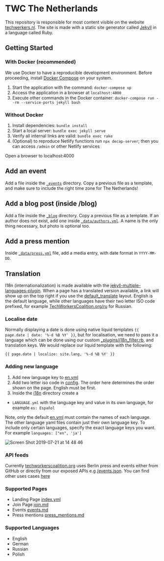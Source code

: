 # TWC The Netherlands

This repository is responsible for most content visible on the website [techwerkers.nl](https://techwerkers.nl). The site is made with a static site generator called [Jekyll](https://jekyllrb.com/) in a language called Ruby.

## Getting Started

### With Docker (recommended)

We use Docker to have a reproducible development environment.
Before proceeding, install [Docker Compose](https://docs.docker.com/compose/install/) on your system.

1. Start the application with the command: `docker-compose up`
2. Access the application in a browser at `localhost:4000`
3. Execute other commands in the Docker container: `docker-compose run --rm --service-ports jekyll bash`

### Without Docker

1. Install dependencies: `bundle install`
2. Start a local server: `bundle exec jekyll serve`
3. Verify all internal links are valid: `bundle exec rake`
4. (Optional) to reproduce Netlify functions run `npx decap-server`; then you can access `/admin` or other Netlify services

Open a browser to localhost:4000

## Add an event

Add a file inside the [`_events`](_events) directory. Copy a previous file as a template, and make sure to include the right time zone for The Netherlands!

## Add a blog post (inside /blog)

Add a file inside the [`_blog`](_blog) directory. Copy a previous file as a template. If an author does not exist, add one inside [`_data/authors.yml`](_data/authors.yml). A name is the only thing necessary, but photo is optional too.

## Add a press mention

Inside [`_data/press.yml`](_data/press.yml) file, add a media entry, with date format in `YYYY-MM-DD`.

## Translation

I18n (internationalization) is made available with the [jekyll-multiple-languages-plugin](https://github.com/kurtsson/jekyll-multiple-languages-plugin/). When a page has a translated version available, a link will show up on the top right if you use the [default_translate](_layouts/default_translate.html) layout. English is the default language, while other languages have their two letter ISO code prefixed, for example [TechWorkersCoalition.org/ru](https://TechWorkersCoalition.org/ru) for Russian.

### Localise date
Normally displaying a date is done using native liquid templates `{{ page.date | date: '%-d %B %Y' }}`, but for localisation, we need to pass it a language which can be done using our custom [_plugins/i18n_filter.rb](_plugins/i18n_filter.rb), and translation keys. We would replace our liquid template with the following:

`{{ page.date | localize: site.lang, '%-d %B %Y' }}`

### Adding new language
1. Add new language key to [en.yml](_i18n/en.yml)
2. Add two letter iso code in [config](_config.yml). The order here determines the order shown on the page. English must be first.
3. Inside the [i18n](_i18n) directory create a
  - `LANGUAGE.yml` with the language key and value in its own language, for example `es: Español`

Note, only the default [en.yml](_i18n/en.yml) must contain the names of each language. The other language yaml files contain just their own language key. To include only certain languages, specify the exact language keys you want. For example `languages: ["en", 'ja']`

![Screen Shot 2019-07-21 at 14 48 46](https://user-images.githubusercontent.com/7111514/61591397-cb0cd180-abc6-11e9-9876-1577d5c8b4bd.png)


### API feeds

Currently [techworkerscoalition.org](https://techworkerscoalition.org) uses Berlin press and events either from GitHub or directly from our exposed APIs e.g [/events.json](https://techwerkers.nl/events.json). You can find other uses cases [here](https://github.com/techworkersco/twc-site/blob/master/_config.yml#L32)


### Supported Pages
* Landing Page [index.yml](index.md)
* Join Page [join.md](join.md)
* Events [events.md](events.md)
* Press mentions [press_mentions.md](press_mentions.md)

### Supported Languages
* English
* German
* Russian
* Polish
